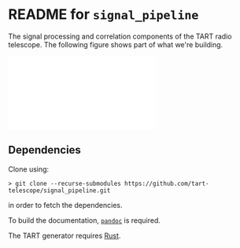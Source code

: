 # README for `signal_pipeline`

The signal processing and correlation components of the TART radio telescope. The following figure shows part of what we're building.

![First-stage of the visibilities calculation.](doc/diagrams/core-overview.pdf "First-stage of the visibilities calculation")

## Dependencies

Clone using:
```{.sh}
> git clone --recurse-submodules https://github.com/tart-telescope/signal_pipeline.git
```
in order to fetch the dependencies.

To build the documentation, [`pandoc`](https://pandoc.org/) is required.

The TART generator requires [Rust](https://rustup.rs/).
